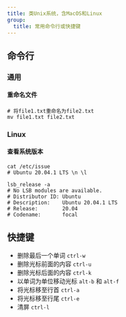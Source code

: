 ```yaml
---
title: 类Unix系统，含MacOS和Linux
group:
  title: 常用命令行或快捷键
---
```


## 命令行

### 通用

#### 重命名文件

```shell
# 将file1.txt重命名为file2.txt
mv file1.txt file2.txt
```

### Linux

#### 查看系统版本

```shell
cat /etc/issue
# Ubuntu 20.04.1 LTS \n \l

lsb_release -a
# No LSB modules are available.
# Distributor ID: Ubuntu
# Description:    Ubuntu 20.04.1 LTS
# Release:        20.04
# Codename:       focal
```

## 快捷键

- 删除最后一个单词 `ctrl-w`
- 删除光标前面的内容 `ctrl-u`
- 删除光标后面的内容 `ctrl-k`
- 以单词为单位移动光标 `alt-b` 和 `alt-f`
- 将光标移至行首 `ctrl-a`
- 将光标移至行尾 `ctrl-e`
- 清屏 `ctrl-l`
